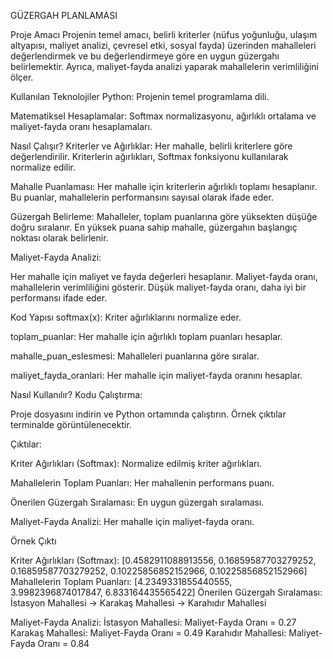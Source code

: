 GÜZERGAH PLANLAMASI

Proje Amacı
Projenin temel amacı, belirli kriterler (nüfus yoğunluğu, ulaşım altyapısı, maliyet analizi, çevresel etki, sosyal fayda) üzerinden mahalleleri değerlendirmek ve bu değerlendirmeye göre en uygun güzergahı belirlemektir. Ayrıca, maliyet-fayda analizi yaparak mahallelerin verimliliğini ölçer.

Kullanılan Teknolojiler
Python: Projenin temel programlama dili.

Matematiksel Hesaplamalar: Softmax normalizasyonu, ağırlıklı ortalama ve maliyet-fayda oranı hesaplamaları.

Nasıl Çalışır?
Kriterler ve Ağırlıklar:
Her mahalle, belirli kriterlere göre değerlendirilir.
Kriterlerin ağırlıkları, Softmax fonksiyonu kullanılarak normalize edilir.

Mahalle Puanlaması:
Her mahalle için kriterlerin ağırlıklı toplamı hesaplanır.
Bu puanlar, mahallelerin performansını sayısal olarak ifade eder.

Güzergah Belirleme:
Mahalleler, toplam puanlarına göre yüksekten düşüğe doğru sıralanır.
En yüksek puana sahip mahalle, güzergahın başlangıç noktası olarak belirlenir.

Maliyet-Fayda Analizi:

Her mahalle için maliyet ve fayda değerleri hesaplanır.
Maliyet-fayda oranı, mahallelerin verimliliğini gösterir.
Düşük maliyet-fayda oranı, daha iyi bir performansı ifade eder.

Kod Yapısı
softmax(x): Kriter ağırlıklarını normalize eder.

toplam_puanlar: Her mahalle için ağırlıklı toplam puanları hesaplar.

mahalle_puan_eslesmesi: Mahalleleri puanlarına göre sıralar.

maliyet_fayda_oranlari: Her mahalle için maliyet-fayda oranını hesaplar.

Nasıl Kullanılır?
Kodu Çalıştırma:

Proje dosyasını indirin ve Python ortamında çalıştırın.
Örnek çıktılar terminalde görüntülenecektir.

Çıktılar:

Kriter Ağırlıkları (Softmax): Normalize edilmiş kriter ağırlıkları.

Mahallelerin Toplam Puanları: Her mahallenin performans puanı.

Önerilen Güzergah Sıralaması: En uygun güzergah sıralaması.

Maliyet-Fayda Analizi: Her mahalle için maliyet-fayda oranı.

Örnek Çıktı

Kriter Ağırlıkları (Softmax): [0.4582911088913556, 0.16859587703279252, 0.16859587703279252, 0.10225856852152966, 0.10225856852152966]
Mahallelerin Toplam Puanları: [4.2349331855440555, 3.9982396874017847, 6.833164435565422]
Önerilen Güzergah Sıralaması: İstasyon Mahallesi -> Karakaş Mahallesi -> Karahıdır Mahallesi

Maliyet-Fayda Analizi:
İstasyon Mahallesi: Maliyet-Fayda Oranı = 0.27
Karakaş Mahallesi: Maliyet-Fayda Oranı = 0.49
Karahıdır Mahallesi: Maliyet-Fayda Oranı = 0.84
